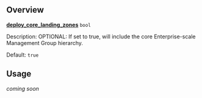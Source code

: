 ## Overview

[**deploy_core_landing_zones**][this_page] `bool`

Description: OPTIONAL: If set to true, will include the core Enterprise-scale Management Group hierarchy.

Default: `true`

## Usage
_coming soon_

 [//]: # (************************)
 [//]: # (INSERT LINK LABELS BELOW)
 [//]: # (************************)

[this_page]: # "Link for the current page."